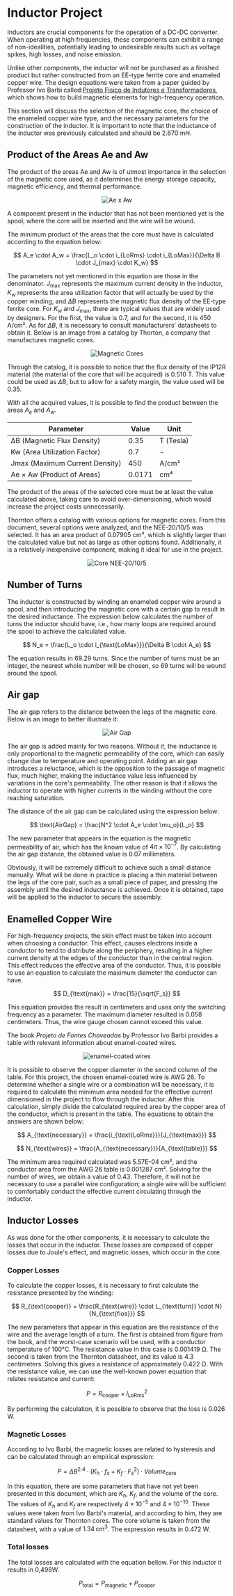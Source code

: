 # Inductor Project

Inductors are crucial components for the operation of a DC-DC converter. When operating at high frequencies, these components can exhibit a range of non-idealities, potentially leading to undesirable results such as voltage spikes, high losses, and noise emission.

Unlike other components, the inductor will not be purchased as a finished product but rather constructed from an EE-type ferrite core and enameled copper wire. The design equations were taken from a paper guided by Professor Ivo Barbi called:[Projeto Físico de Indutores e Transformadores](https://professorpetry.com.br/Bases_Dados/Apostilas_Tutoriais/Apostila_Projeto_Fisico_De_Magneticos.pdf), which shows how to build magnetic elements for high-frequency operation.

This section will discuss the selection of the magnetic core, the choice of the enameled copper wire type, and the necessary parameters for the construction of the inductor. It is important to note that the inductance of the inductor was previously calculated and should be 2.670 mH.

## Product of the Areas Ae and Aw

The product of the areas Ae and Aw is of utmost importance in the selection of the magnetic core used, as it determines the energy storage capacity, magnetic efficiency, and thermal performance.

<p align="center">
  <img src="/images/components/Indutor/AexAw.png" alt="Ae x Aw">
</p>

A component present in the inductor that has not been mentioned yet is the spool, where the core will be inserted and the wire will be wound.

The minimum product of the areas that the core must have is calculated according to the equation below:

$$ A_e \cdot A_w = \frac{L_o \cdot i_{LoRms} \cdot i_{LoMax}}{\Delta B \cdot J_{max} \cdot K_w} $$


The parameters not yet mentioned in this equation are those in the denominator. $J_{\text{max}}$ represents the maximum current density in the inductor, $K_w$ represents the area utilization factor that will actually be used by the copper winding, and $\Delta B$ represents the magnetic flux density of the EE-type ferrite core. For $K_w$ and $J_{\text{max}}$, there are typical values that are widely used by designers. For the first, the value is 0.7, and for the second, it is 450 A/cm². As for $\Delta B$, it is necessary to consult manufacturers' datasheets to obtain it. Below is an image from a catalog by Thorton, a company that manufactures magnetic cores.

<p align="center">
  <img src="/images/components/Indutor/NucleosCatalog.png" alt="Magnetic Cores">
</p>

Through the catalog, it is possible to notice that the flux density of the IP12R material (the material of the core that will be acquired) is 0.510 T. This value could be used as $\Delta B$, but to allow for a safety margin, the value used will be 0.35.

With all the acquired values, it is possible to find the product between the areas $A_e$ and $A_w$.

<table align="center">
  <thead>
    <tr>
      <th><strong>Parameter</strong></th>
      <th><strong>Value</strong></th>
      <th><strong>Unit</strong></th>
    </tr>
  </thead>
  <tbody>
    <tr>
      <td>ΔB (Magnetic Flux Density)</td>
      <td>0.35</td>
      <td>T (Tesla)</td>
    </tr>
    <tr>
      <td>Kw (Area Utilization Factor)</td>
      <td>0.7</td>
      <td>-</td>
    </tr>
    <tr>
      <td>Jmax (Maximum Current Density)</td>
      <td>450</td>
      <td>A/cm²</td>
    </tr>
    <tr>
      <td>Ae × Aw (Product of Areas)</td>
      <td>0.0171</td>
      <td>cm⁴</td>
    </tr>
  </tbody>
</table>



The product of the areas of the selected core must be at least the value calculated above, taking care to avoid over-dimensioning, which would increase the project costs unnecessarily.

Thornton offers a catalog with various options for magnetic cores. From this document, several options were analyzed, and the NEE-20/10/5 was selected. It has an area product of 0.07905 cm⁴, which is slightly larger than the calculated value but not as large as other options found. Additionally, it is a relatively inexpensive component, making it ideal for use in the project.

<p align="center">
  <img src="/images/components/Indutor/Core-NEE20-10-5.png" alt="Core NEE-20/10/5">
</p>

## Number of Turns

The inductor is constructed by winding an enameled copper wire around a spool, and then introducing the magnetic core with a certain gap to result in the desired inductance. The expression below calculates the number of turns the inductor should have, i.e., how many loops are required around the spool to achieve the calculated value.

$$ N_e = \frac{L_o \cdot i_{\text{LoMax}}}{\Delta B \cdot A_e} $$

The equation results in 69.29 turns. Since the number of turns must be an integer, the nearest whole number will be chosen, so 69 turns will be wound around the spool.

## Air gap

The air gap refers to the distance between the legs of the magnetic core. Below is an image to better illustrate it:

<p align="center">
  <img src="/images/components/Indutor/AirGap.png" alt="Air Gap">
</p>

The air gap is added mainly for two reasons. Without it, the inductance is only proportional to the magnetic permeability of the core, which can easily change due to temperature and operating point. Adding an air gap introduces a reluctance, which is the opposition to the passage of magnetic flux, much higher, making the inductance value less influenced by variations in the core's permeability. The other reason is that it allows the inductor to operate with higher currents in the winding without the core reaching saturation.

The distance of the air gap can be calculated using the expression below:

$$ \text{AirGap} = \frac{N^2 \cdot A_e \cdot \mu_o}{L_o} $$

The new parameter that appears in the equation is the magnetic permeability of air, which has the known value of $4\pi \times 10^{-7}$. By calculating the air gap distance, the obtained value is 0.07 millimeters.

Obviously, it will be extremely difficult to achieve such a small distance manually. What will be done in practice is placing a thin material between the legs of the core pair, such as a small piece of paper, and pressing the assembly until the desired inductance is achieved. Once it is obtained, tape will be applied to the inductor to secure the assembly.

## Enamelled Copper Wire

For high-frequency projects, the skin effect must be taken into account when choosing a conductor. This effect, causes electrons inside a conductor to tend to distribute along the periphery, resulting in a higher current density at the edges of the conductor than in the central region. This effect reduces the effective area of the conductor. Thus, it is possible to use an equation to calculate the maximum diameter the conductor can have.

$$ D_{\text{max}} = \frac{15}{\sqrt{F_s}} $$

This equation provides the result in centimeters and uses only the switching frequency as a parameter. The maximum diameter resulted in 0.058 centimeters. Thus, the wire gauge chosen cannot exceed this value.

The book *Projeto de Fontes Chaveadas* by Professor Ivo Barbi provides a table with relevant information about enamel-coated wires.

<p align="center">
  <img src="/images/components/Indutor/Wires.png" alt="enamel-coated wires">
</p>

It is possible to observe the copper diameter in the second column of the table. For this project, the chosen enamel-coated wire is AWG 26.
To determine whether a single wire or a combination will be necessary, it is required to calculate the minimum area needed for the effective current dimensioned in the project to flow through the inductor. After this calculation, simply divide the calculated required area by the copper area of the conductor, which is present in the table. The equations to obtain the answers are shown below:

$$ A_{\text{necessary}} = \frac{i_{\text{LoRms}}}{J_{\text{max}}} $$

$$ N_{\text{wires}} = \frac{A_{\text{necessary}}}{A_{\text{table}}} $$

The minimum area required calculated was 5.57E-04 cm², and the conductor area from the AWG 26 table is 0.001287 cm². Solving for the number of wires, we obtain a value of 0.43. Therefore, it will not be necessary to use a parallel wire configuration; a single wire will be sufficient to comfortably conduct the effective current circulating through the inductor.

## Inductor Losses  
As was done for the other components, it is necessary to calculate the losses that occur in the inductor. These losses are composed of copper losses due to Joule's effect, and magnetic losses, which occur in the core.

### Copper Losses
To calculate the copper losses, it is necessary to first calculate the 
resistance presented by the winding:

$$ R_{\text{cooper}} = \frac{R_{\text{wire}} \cdot L_{\text{turn}} \cdot N}{N_{\text{fios}}} $$

The new parameters that appear in this equation are the resistance of the wire and the average length of a turn. The first is obtained from figure from the book, and the worst-case scenario will be used, with a conductor temperature of 100°C. The resistance value in this case is 0.001419 Ω. The second is taken from the Thornton datasheet, and its value is 4.3 centimeters. Solving this gives a resistance of approximately 0.422 Ω.
With the resistance value, we can use the well-known power equation that relates resistance and current:

$$ P = R_{\text{cooper}} \times I_{\text{LoRms}}^2 $$

By performing the calculation, it is possible to observe that the loss is 0.026 W.

### Magnetic Losses
According to Ivo Barbi, the magnetic losses are related to hysteresis and can be calculated through an empirical expression:

$$ P = \Delta B^{2.4} \cdot (K_h \cdot f_s + K_f \cdot F_s^2) \cdot Volume_{\text{core}} $$

In this equation, there are some parameters that have not yet been presented in this document, which are $K_h$, $K_f$, and the volume of the core. The values of $K_h$ and $K_f$ are respectively $4 \times 10^{-5}$ and $4 \times 10^{-10}$. These values were taken from Ivo Barbi's material, and according to him, they are standard values for Thornton cores. The core volume is taken from the datasheet, with a value of $1.34 \, \text{cm}^3$. The expression results in $0.472 \ \text{W}$.

### Total losses

The total losses are calculated with the equation bellow. For this inductor it results in 0,498W.

$$ P_{\text{total}} = P_{\text{magnetic}} + P_{\text{cooper}}$$





